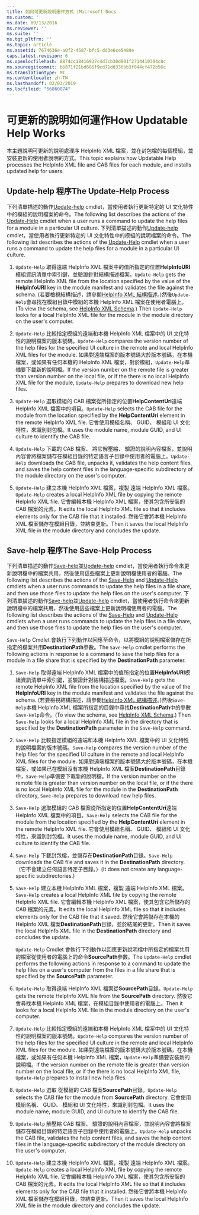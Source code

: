 ```yaml
---
title: 如何可更新說明運作方式 |Microsoft Docs
ms.custom: ''
ms.date: 09/13/2016
ms.reviewer: ''
ms.suite: ''
ms.tgt_pltfrm: ''
ms.topic: article
ms.assetid: 7674636e-a0f2-4587-bfc5-dd3e6ce5489e
caps.latest.revision: 6
ms.openlocfilehash: 8874cc18416937c4d3cb30d801f2714410304c8c
ms.sourcegitcommit: b6871f21bd666f9cd71dd336bb3f844cf472b56c
ms.translationtype: MT
ms.contentlocale: zh-TW
ms.lasthandoff: 02/03/2019
ms.locfileid: "56860874"
---
```

# <a name="how-updatable-help-works"></a><span data-ttu-id="8fdfa-102">可更新的說明如何運作</span><span class="sxs-lookup"><span data-stu-id="8fdfa-102">How Updatable Help Works</span></span>

<span data-ttu-id="8fdfa-103">本主題說明可更新的說明處理序 HelpInfo XML 檔案，並在封包檔的每個模組，並安裝更新的使用者說明的方式。</span><span class="sxs-lookup"><span data-stu-id="8fdfa-103">This topic explains how Updatable Help processes the HelpInfo XML file and CAB files for each module, and installs updated help for users.</span></span>

## <a name="the-update-help-process"></a><span data-ttu-id="8fdfa-104">Update-help 程序</span><span class="sxs-lookup"><span data-stu-id="8fdfa-104">The Update-Help Process</span></span>

<span data-ttu-id="8fdfa-105">下列清單描述的動作[Update-help](/powershell/module/Microsoft.PowerShell.Core/Update-Help) cmdlet，當使用者執行更新特定的 UI 文化特性中的模組的說明檔案的命令。</span><span class="sxs-lookup"><span data-stu-id="8fdfa-105">The following list describes the actions of the [Update-Help](/powershell/module/Microsoft.PowerShell.Core/Update-Help) cmdlet when a user runs a command to update the help files for a module in a particular UI culture.</span></span>
<span data-ttu-id="8fdfa-106">下列清單描述的動作[Update-help](/powershell/module/Microsoft.PowerShell.Core/Update-Help) cmdlet，當使用者執行更新特定的 UI 文化特性中的模組的說明檔案的命令。</span><span class="sxs-lookup"><span data-stu-id="8fdfa-106">The following list describes the actions of the [Update-Help](/powershell/module/Microsoft.PowerShell.Core/Update-Help) cmdlet when a user runs a command to update the help files for a module in a particular UI culture.</span></span>

1. <span data-ttu-id="8fdfa-107">`Update-Help` 取得遠端 HelpInfo XML 檔案中的值所指定的位置**HelpInfoURI**模組資訊清單中索引鍵，並驗證針對結構描述檔案。</span><span class="sxs-lookup"><span data-stu-id="8fdfa-107">`Update-Help` gets the remote HelpInfo XML file from the location specified by the value of the **HelpInfoURI** key in the module manifest and validates the file against the schema.</span></span> <span data-ttu-id="8fdfa-108">(若要檢視結構描述，請參閱[HelpInfo XML 結構描述](./helpinfo-xml-schema.md)。)然後`Update-Help`會尋找在模組目錄中模組的本機 HelpInfo XML 檔案在使用者電腦上。</span><span class="sxs-lookup"><span data-stu-id="8fdfa-108">(To view the schema, see [HelpInfo XML Schema](./helpinfo-xml-schema.md).) Then `Update-Help` looks for a local HelpInfo XML file for the module in the module directory on the user's computer.</span></span>

2. <span data-ttu-id="8fdfa-109">`Update-Help` 比較指定模組的遠端和本機 HelpInfo XML 檔案中的 UI 文化特性的說明檔案的版本號碼。</span><span class="sxs-lookup"><span data-stu-id="8fdfa-109">`Update-Help` compares the version number of the help files for the specified UI culture in the remote and local HelpInfo XML files for the module.</span></span> <span data-ttu-id="8fdfa-110">如果對遠端檔案的版本號碼大於版本號碼，在本機檔案，或如果有任何本機的 HelpInfo XML 檔案，對於模組，`Update-Help`準備要下載新的說明檔。</span><span class="sxs-lookup"><span data-stu-id="8fdfa-110">If the version number on the remote file is greater than version number on the local file, or if the there is no local HelpInfo XML file for the module, `Update-Help` prepares to download new help files.</span></span>

3. <span data-ttu-id="8fdfa-111">`Update-Help` 選取模組的 CAB 檔案從所指定的位置**HelpContentUri**遠端 HelpInfo XML 檔案中的項目。</span><span class="sxs-lookup"><span data-stu-id="8fdfa-111">`Update-Help` selects the CAB file for the module from the location specified by the **HelpContentUri** element in the remote HelpInfo XML file.</span></span> <span data-ttu-id="8fdfa-112">它會使用模組名稱、 GUID、 模組和 UI 文化特性，來識別封包檔。</span><span class="sxs-lookup"><span data-stu-id="8fdfa-112">It uses the module name, module GUID, and UI culture to identify the CAB file.</span></span>

4. <span data-ttu-id="8fdfa-113">`Update-Help` 下載的 CAB 檔案、 將它解壓縮、 驗證的說明內容檔案，並說明內容會將檔案儲存在模組目錄的特定語言子目錄中使用者的電腦上。</span><span class="sxs-lookup"><span data-stu-id="8fdfa-113">`Update-Help` downloads the CAB file, unpacks it, validates the help content files, and saves the help content files in the language-specific subdirectory of the module directory on the user's computer.</span></span>

5. <span data-ttu-id="8fdfa-114">`Update-Help` 建立本機 HelpInfo XML 檔案，複製 遠端 HelpInfo XML 檔案。</span><span class="sxs-lookup"><span data-stu-id="8fdfa-114">`Update-Help` creates a local HelpInfo XML file by copying the remote HelpInfo XML file.</span></span> <span data-ttu-id="8fdfa-115">它會編輯本機 HelpInfo XML 檔案，使其包含所安裝的 CAB 檔案的元素。</span><span class="sxs-lookup"><span data-stu-id="8fdfa-115">It edits the local HelpInfo XML file so that it includes elements only for the CAB file that it installed.</span></span> <span data-ttu-id="8fdfa-116">然後它會將本機 HelpInfo XML 檔案儲存在模組目錄，並結束更新。</span><span class="sxs-lookup"><span data-stu-id="8fdfa-116">Then it saves the local HelpInfo XML file in the module directory and concludes the update.</span></span>

## <a name="the-save-help-process"></a><span data-ttu-id="8fdfa-117">Save-help 程序</span><span class="sxs-lookup"><span data-stu-id="8fdfa-117">The Save-Help Process</span></span>

<span data-ttu-id="8fdfa-118">下列清單描述的動作[Save-help](/powershell/module/Microsoft.PowerShell.Core/Save-Help)並[Update-help](/powershell/module/Microsoft.PowerShell.Core/Update-Help) cmdlet，當使用者執行命令來更新說明檔中的檔案共用，然後使用這些檔案上更新說明檔使用者的電腦。</span><span class="sxs-lookup"><span data-stu-id="8fdfa-118">The following list describes the actions of the [Save-Help](/powershell/module/Microsoft.PowerShell.Core/Save-Help) and [Update-Help](/powershell/module/Microsoft.PowerShell.Core/Update-Help) cmdlets when a user runs commands to update the help files in a file share, and then use those files to update the help files on the user's computer.</span></span>
<span data-ttu-id="8fdfa-119">下列清單描述的動作[Save-help](/powershell/module/Microsoft.PowerShell.Core/Save-Help)並[Update-help](/powershell/module/Microsoft.PowerShell.Core/Update-Help) cmdlet，當使用者執行命令來更新說明檔中的檔案共用，然後使用這些檔案上更新說明檔使用者的電腦。</span><span class="sxs-lookup"><span data-stu-id="8fdfa-119">The following list describes the actions of the [Save-Help](/powershell/module/Microsoft.PowerShell.Core/Save-Help) and [Update-Help](/powershell/module/Microsoft.PowerShell.Core/Update-Help) cmdlets when a user runs commands to update the help files in a file share, and then use those files to update the help files on the user's computer.</span></span>

<span data-ttu-id="8fdfa-120">`Save-Help` Cmdlet 會執行下列動作以回應至命令，以將模組的說明檔案儲存在所指定的檔案共用**DestinationPath**參數。</span><span class="sxs-lookup"><span data-stu-id="8fdfa-120">The `Save-Help` cmdlet performs the following actions in response to a command to save the help files for a module in a file share that is specified by the **DestinationPath** parameter.</span></span>

1. <span data-ttu-id="8fdfa-121">`Save-Help` 取得遠端 HelpInfo XML 檔案中的值所指定的位置**HelpInfoURI**模組資訊清單中索引鍵，並驗證針對結構描述檔案。</span><span class="sxs-lookup"><span data-stu-id="8fdfa-121">`Save-Help` gets  the remote HelpInfo XML file from the location specified by the value of the **HelpInfoURI** key in the module manifest and validates the file against the schema.</span></span> <span data-ttu-id="8fdfa-122">(若要檢視結構描述，請參閱[HelpInfo XML 結構描述](./helpinfo-xml-schema.md)。)然後`Save-Help`本機 HelpInfo XML 檔案所指定的目錄中尋找**DestinationPath**中的參數`Save-Help`命令。</span><span class="sxs-lookup"><span data-stu-id="8fdfa-122">(To view the schema, see [HelpInfo XML Schema](./helpinfo-xml-schema.md).) Then `Save-Help` looks for a local HelpInfo XML file in the directory that is specified by the **DestinationPath** parameter in the `Save-Help` command.</span></span>

2. <span data-ttu-id="8fdfa-123">`Save-Help` 比較指定模組的遠端和本機 HelpInfo XML 檔案中的 UI 文化特性的說明檔案的版本號碼。</span><span class="sxs-lookup"><span data-stu-id="8fdfa-123">`Save-Help` compares the version number of the help files for the specified UI culture in the remote and local HelpInfo XML files for the module.</span></span> <span data-ttu-id="8fdfa-124">如果對遠端檔案的版本號碼大於版本號碼，在本機檔案，或如果已在模組沒有本機 HelpInfo XML 檔案**DestinationPath**目錄中，`Save-Help`準備要下載新的說明檔。</span><span class="sxs-lookup"><span data-stu-id="8fdfa-124">If the version number on the remote file is greater than version number on the local file, or if the there is no local HelpInfo XML file for the module in the **DestinationPath** directory, `Save-Help` prepares to download new help files.</span></span>

3. <span data-ttu-id="8fdfa-125">`Save-Help` 選取模組的 CAB 檔案從所指定的位置**HelpContentUri**遠端 HelpInfo XML 檔案中的項目。</span><span class="sxs-lookup"><span data-stu-id="8fdfa-125">`Save-Help` selects the CAB file for the module from the location specified by the **HelpContentUri** element in the remote HelpInfo XML file.</span></span> <span data-ttu-id="8fdfa-126">它會使用模組名稱、 GUID、 模組和 UI 文化特性，來識別封包檔。</span><span class="sxs-lookup"><span data-stu-id="8fdfa-126">It uses the module name, module GUID, and UI culture to identify the CAB file.</span></span>

4. <span data-ttu-id="8fdfa-127">`Save-Help` 下載封包檔，並儲存在**DestinationPath**目錄。</span><span class="sxs-lookup"><span data-stu-id="8fdfa-127">`Save-Help` downloads the CAB file and saves it in the **DestinationPath** directory.</span></span> <span data-ttu-id="8fdfa-128">（它不會建立任何語言特定子目錄。）</span><span class="sxs-lookup"><span data-stu-id="8fdfa-128">(It does not create any language-specific subdirectories.)</span></span>

5. <span data-ttu-id="8fdfa-129">`Save-Help` 建立本機 HelpInfo XML 檔案，複製 遠端 HelpInfo XML 檔案。</span><span class="sxs-lookup"><span data-stu-id="8fdfa-129">`Save-Help` creates a local HelpInfo XML file by copying the remote HelpInfo XML file.</span></span> <span data-ttu-id="8fdfa-130">它會編輯本機 HelpInfo XML 檔案，使其包含它所儲存的 CAB 檔案的元素。</span><span class="sxs-lookup"><span data-stu-id="8fdfa-130">It edits the local HelpInfo XML file so that it includes elements only for the CAB file that it saved.</span></span> <span data-ttu-id="8fdfa-131">然後它會將儲存在本機的 HelpInfo XML 檔案**DestinationPath**目錄，並於結尾的更新。</span><span class="sxs-lookup"><span data-stu-id="8fdfa-131">Then it saves the local HelpInfo XML file in the  **DestinationPath** directory and concludes the update.</span></span>

   <span data-ttu-id="8fdfa-132">`Update-Help` Cmdlet 會執行下列動作以回應更新說明檔中所指定的檔案共用的檔案從使用者的電腦上的命令**SourcePath**參數。</span><span class="sxs-lookup"><span data-stu-id="8fdfa-132">The `Update-Help` cmdlet performs the following actions in response to a command to update the help files on a user's computer from the files in a file share that is specified by the **SourcePath** parameter.</span></span>

1. <span data-ttu-id="8fdfa-133">`Update-Help` 取得遠端 HelpInfo XML 檔案從**SourcePath**目錄。</span><span class="sxs-lookup"><span data-stu-id="8fdfa-133">`Update-Help` gets the remote HelpInfo XML file from the **SourcePath** directory.</span></span> <span data-ttu-id="8fdfa-134">然後它會尋找本機 HelpInfo XML 檔案，在模組目錄中使用者的電腦上。</span><span class="sxs-lookup"><span data-stu-id="8fdfa-134">Then it looks for a local HelpInfo XML file in the module directory on the user's computer.</span></span>

2. <span data-ttu-id="8fdfa-135">`Update-Help` 比較指定模組的遠端和本機 HelpInfo XML 檔案中的 UI 文化特性的說明檔案的版本號碼。</span><span class="sxs-lookup"><span data-stu-id="8fdfa-135">`Update-Help` compares the version number of the help files for the specified UI culture in the remote and local HelpInfo XML files for the module.</span></span> <span data-ttu-id="8fdfa-136">如果對遠端檔案的版本號碼大於版本號碼，在本機檔案，或如果有任何本機 HelpInfo XML 檔案，`Update-Help`準備要安裝新的說明檔。</span><span class="sxs-lookup"><span data-stu-id="8fdfa-136">If the version number on the remote file is greater than version number on the local file, or if the there is no local HelpInfo XML file, `Update-Help` prepares to install new help files.</span></span>

3. <span data-ttu-id="8fdfa-137">`Update-Help` 選取 從模組的 CAB 檔案**SourcePath**目錄。</span><span class="sxs-lookup"><span data-stu-id="8fdfa-137">`Update-Help` selects the CAB file for the module from **SourcePath** directory.</span></span> <span data-ttu-id="8fdfa-138">它會使用模組名稱、 GUID、 模組和 UI 文化特性，來識別封包檔。</span><span class="sxs-lookup"><span data-stu-id="8fdfa-138">It uses the module name, module GUID, and UI culture to identify the CAB file.</span></span>

4. <span data-ttu-id="8fdfa-139">`Update-Help` 解壓縮 CAB 檔案、 驗證的說明內容檔案，並說明內容會將檔案儲存在模組目錄的特定語言子目錄中使用者的電腦上。</span><span class="sxs-lookup"><span data-stu-id="8fdfa-139">`Update-Help` unpacks the CAB file, validates the help content files, and saves the help content files in the language-specific subdirectory of the module directory on the user's computer.</span></span>

5. <span data-ttu-id="8fdfa-140">`Update-Help` 建立本機 HelpInfo XML 檔案，複製 遠端 HelpInfo XML 檔案。</span><span class="sxs-lookup"><span data-stu-id="8fdfa-140">`Update-Help` creates a local HelpInfo XML file by copying the remote HelpInfo XML file.</span></span> <span data-ttu-id="8fdfa-141">它會編輯本機 HelpInfo XML 檔案，使其包含所安裝的 CAB 檔案的元素。</span><span class="sxs-lookup"><span data-stu-id="8fdfa-141">It edits the local HelpInfo XML file so that it includes elements only for the CAB file that it installed.</span></span> <span data-ttu-id="8fdfa-142">然後它會將本機 HelpInfo XML 檔案儲存在模組目錄，並結束更新。</span><span class="sxs-lookup"><span data-stu-id="8fdfa-142">Then it saves the local HelpInfo XML file in the module directory and concludes the update.</span></span>